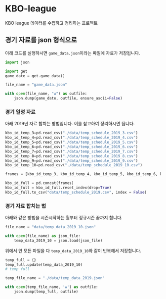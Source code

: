 # KBO-league

KBO league 데이터를 수집하고 정리하는 프로젝트

## 경기 자료를 json 형식으로

아래 코드를 실행하시면 `game_data.json`이라는 파일에 자료가 저장됩니다.

```python
import json

import get
game_date = get.game_data()

file_name = "game_data.json"

with open(file_name, "w") as outfile:
    json.dump(game_date, outfile, ensure_ascii=False)
```

### 경기 일정 자료

아래 2019년 자료 합치는 방법입니다. 이를 참고하여 정리하시면 됩니다.

```python
kbo_id_temp_3=pd.read_csv("./data/temp_schedule_2019_3.csv")
kbo_id_temp_4=pd.read_csv("./data/temp_schedule_2019_4.csv")
kbo_id_temp_5=pd.read_csv("./data/temp_schedule_2019_5.csv")
kbo_id_temp_6=pd.read_csv("./data/temp_schedule_2019_6.csv")
kbo_id_temp_7=pd.read_csv("./data/temp_schedule_2019_7.csv")
kbo_id_temp_8=pd.read_csv("./data/temp_schedule_2019_8.csv")
kbo_id_temp_9=pd.read_csv("./data/temp_schedule_2019_9.csv")
kbo_id_temp_10=pd.read_csv("./data/temp_schedule_2019_10.csv")

frames = [kbo_id_temp_3, kbo_id_temp_4, kbo_id_temp_5, kbo_id_temp_6, kbo_id_temp_7, kbo_id_temp_8, kbo_id_temp_9, kbo_id_temp_10]

kbo_id_full = pd.concat(frames)
kbo_id_full = kbo_id_full.reset_index(drop=True)
kbo_id_full.to_csv("data/temp_schedule_2019.csv", index = False)
```

### 경기 자료 합치는 법

아래와 같은 방법을 시즌시작하는 월부터 정규시즌 끝까지 합니다.

```python
file_name = "data/temp_data_2019_10.json"

with open(file_name) as json_file:
    temp_data_2019_10 = json.load(json_file)
```

위에서 연 모든 파일을 다 `temp_data_2019_10`와 같이 반복해서 저장합니다.

```python
temp_full = {}
temp_full.update(temp_data_2019_10)
# temp_full

temp_file_name = "./data/temp_data_2019.json"

with open(temp_file_name, 'w') as outfile:  
    json.dump(temp_full, outfile)
```
